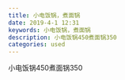 ```yaml
---
title: 小电饭锅，煮面锅
date: 2019-4-1 12:31
keywords: 小电饭锅，煮面锅
description: 小电饭锅450煮面锅350
categories: used
---
```

<td class="t_f" id="postmessage_3363503">

小电饭锅450煮面锅350<br/>
<img alt="" border="0" class="zoom" data-cf-modified-4e98157361df01be1829fdb2-="" file="http://www.flw.ph/data/appbyme/upload/image/201904/01/eBazDNUk7DIs.jpg" id="aimg_dF4Cy" lazyloadthumb="1" onclick="" onmouseover="" src="http://www.flw.ph/data/appbyme/upload/image/201904/01/eBazDNUk7DIs.jpg"/><br/>
<img alt="" border="0" class="zoom" data-cf-modified-4e98157361df01be1829fdb2-="" file="http://www.flw.ph/data/appbyme/upload/image/201904/01/2GmBjqaSHiVF.jpg" id="aimg_qaABg" lazyloadthumb="1" onclick="" onmouseover="" src="http://www.flw.ph/data/appbyme/upload/image/201904/01/2GmBjqaSHiVF.jpg"/><br/>
<img alt="" border="0" class="zoom" data-cf-modified-4e98157361df01be1829fdb2-="" file="http://www.flw.ph/data/appbyme/upload/image/201904/01/vwWzVOLbpKt3.jpg" id="aimg_IOSfO" lazyloadthumb="1" onclick="" onmouseover="" src="http://www.flw.ph/data/appbyme/upload/image/201904/01/vwWzVOLbpKt3.jpg"/><br/>
</td>
